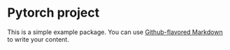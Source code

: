 # Pytorch project

This is a simple example package. You can use
[Github-flavored Markdown](https://guides.github.com/features/mastering-markdown/)
to write your content.